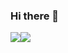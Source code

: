 ### Hi there 👋

<!--
**zhangjichengcc/zhangjichengcc** is a ✨ _special_ ✨ repository because its `README.md` (this file) appears on your GitHub profile.

Here are some ideas to get you started:

- 🔭 I’m currently working on ...
- 🌱 I’m currently learning ...
- 👯 I’m looking to collaborate on ...
- 🤔 I’m looking for help with ...
- 💬 Ask me about ...
- 📫 How to reach me: ...
- 😄 Pronouns: ...
- ⚡ Fun fact: ...
-->

<!-- [![ZhangJC's GitHub stats](https://github-readme-stats.vercel.app/api?username=zhangjichengcc&theme=vue&show_icons=true&count_private=true&hide=prs,contribs)](http://note.zhangjc.cn/)
[![Top Langs](https://github-readme-stats.vercel.app/api/top-langs/?username=anuraghazra&layout=compact)]() -->

<div style='display: flex;'>
  <a href="https://github.com/anuraghazra/github-readme-stats">
    <img align="center" src="https://github-readme-stats.vercel.app/api?username=zhangjichengcc&show_icons=true&count_private=true&hide=prs,contribs" />
  </a>
  <a href="https://github.com/anuraghazra/convoychat">
    <img align="center" src="https://github-readme-stats.vercel.app/api/top-langs/?username=anuraghazra&layout=compact" />
  </a>
</div>

